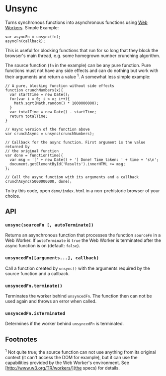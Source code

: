 Unsync
======

Turns synchronous functions into asynchronous functions using
[Web Workers](http://www.w3.org/TR/workers/). Simple Example:

    var asyncFn = unsync(fn);
    asyncFn(callback);

This is useful for blocking functions that run for so long that they block the
browser's main thread, e.g. some homegrown number crunching algorithm.

The source function (`fn` in the example) can be any pure function. Pure
functions must not have any side effects and can do nothing but work with their
arguments and return a value <sup>1</sup>. A somewhat less simple example:

    // A pure, blocking function without side effects
    function crunchNumbers(x){
      var startTime = new Date();
      for(var i = 0; i < x; i++){
        Math.sqrt(Math.random() * 1000000000);
      }
      var totalTime = new Date() - startTime;
      return totalTime;
    }

    // Async version of the function above
    var crunchAsync = unsync(crunchNumbers);

    // Callback for the async function. First argument is the value returned by
    // the original function
    var done = function(time){
      var msg = '[' + new Date() + '] Done! Time taken: ' + time + 's\n';
      document.getElementById('Results').innerHTML += msg;
    };

    // Call the async function with its arguments and a callback
    crunchAsync(5000000000, done);

To try this code, open `demo/index.html` in a non-prehistoric browser of your
choice.



API
---

### `unsync(sourceFn [, autoTerminate])`

Returns an asynchronous function that processes the function `sourceFn` in a
Web Worker. If `autoTerminate` is `true` the Web Worker is terminated after
the async function is on (default: `false`).

### `unsyncedFn([arguments...], callback)`

Call a function created by `unsync()` with the arguments required by the source
function and a callback.

### `unsyncedFn.terminate()`

Terminates the worker behind `unsyncedFn`. The function then can not be used
again and throws an error when called.

### `unsyncedFn.isTerminated`

Determines if the worker behind `unsyncedFn` is terminated.



Footnotes
---------

<sup>1</sup> Not quite true; the source function can not use anything from its
original context (it can't access the DOM for example), but it can use the
capabilities provided by the Web Worker's environment. See
[http://www.w3.org/TR/workers/](the specs) for details.